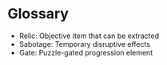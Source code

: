 # Glossary

- Relic: Objective item that can be extracted
- Sabotage: Temporary disruptive effects
- Gate: Puzzle-gated progression element

